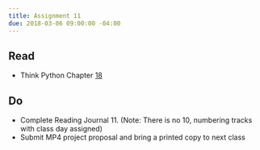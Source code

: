 ```yaml
---
title: Assignment 11
due: 2018-03-06 09:00:00 -04:00
---
```


## Read
 * Think Python Chapter [18](http://www.greenteapress.com/thinkpython/html/thinkpython019.html)


## Do
 * Complete Reading Journal 11. (Note: There is no 10, numbering tracks with class day assigned)
 * Submit MP4 project proposal and bring a printed copy to next class

